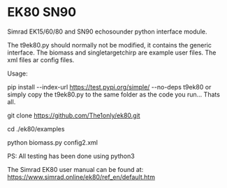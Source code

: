 # EK80 SN90
Simrad EK15/60/80 and SN90 echosounder python interface module.

The t9ek80.py should normally not be modified, it contains the generic interface.
The biomass and singletargetchirp are example user files.
The xml files ar config files.

Usage:

 pip install --index-url https://test.pypi.org/simple/ --no-deps t9ek80
    or
 simply copy the t9ek80.py to the same folder as the code you run... Thats all. 
  
 git clone https://github.com/The1only/ek80.git

 cd ./ek80/examples

 python biomass.py config2.xml


PS: All testing has been done using python3

The Simrad EK80 user manual can be found at: https://www.simrad.online/ek80/ref_en/default.htm


